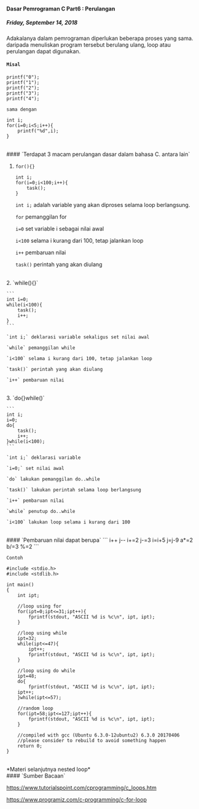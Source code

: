 #### Dasar Pemrograman C Part6 : Perulangan
##### *Friday, September 14, 2018*
Adakalanya dalam pemrograman diperlukan beberapa proses yang sama. 
daripada menuliskan program tersebut berulang ulang, loop atau 
perulangan dapat digunakan.

#### `Misal`
```
printf("0");
printf("1");
printf("2");
printf("3");
printf("4");
```

`sama dengan`
```
int i;
for(i=0;i<5;i++){
    printf("%d",i);
}
```

<br>
####  `Terdapat 3 macam perulangan dasar dalam bahasa C. antara lain`

1. `for(){}`

    ```
    int i;
    for(i=0;i<100;i++){
        task();
    }
    ```

    `int i;` adalah variable yang akan diproses selama loop berlangsung.

    `for` pemanggilan for

    `i=0` set variable i sebagai nilai awal

    `i<100` selama i kurang dari 100, tetap jalankan loop

    `i++` pembaruan nilai

    `task()` perintah yang akan diulang

<br>
2. `while(){}`

    ```
    int i=0;
    while(i<100){
        task();
        i++;
    }
    ```

    `int i;` deklarasi variable sekaligus set nilai awal

    `while` pemanggilan while

    `i<100` selama i kurang dari 100, tetap jalankan loop

    `task()` perintah yang akan diulang

    `i++` pembaruan nilai

<br>
3. `do{}while()`

    ```
    int i;
    i=0;
    do{
        task();
        i++;
    }while(i<100);
    ```

    `int i;` deklarasi variable

    `i=0;` set nilai awal

    `do` lakukan pemanggilan do..while

    `task()` lakukan perintah selama loop berlangsung

    `i++` pembaruan nilai

    `while` penutup do..while

    `i<100` lakukan loop selama i kurang dari 100

<br>
#### `Pembaruan nilai dapat berupa`
```
i++
j--
i+=2
j-=3
i=i+5
j=j-9
a*=2
b/=3
%=2
```

`Contoh`
```
#include <stdio.h>
#include <stdlib.h>

int main()
{
    int ipt;

    //loop using for
    for(ipt=0;ipt<=31;ipt++){
        fprintf(stdout, "ASCII %d is %c\n", ipt, ipt);
    }

    //loop using while
    ipt=32;
    while(ipt<=47){
        ipt++;
        fprintf(stdout, "ASCII %d is %c\n", ipt, ipt);
    }

    //loop using do while
    ipt=48;
    do{
        fprintf(stdout, "ASCII %d is %c\n", ipt, ipt);
    ipt++;
    }while(ipt<=57);

    //random loop
    for(ipt=58;ipt<=127;ipt++){
        fprintf(stdout, "ASCII %d is %c\n", ipt, ipt);
    }

    //compiled with gcc (Ubuntu 6.3.0-12ubuntu2) 6.3.0 20170406
    //please consider to rebuild to avoid something happen
    return 0;
}
```

<br>
*Materi selanjutnya nested loop*

<br>
#### `Sumber Bacaan`

<https://www.tutorialspoint.com/cprogramming/c_loops.htm>

<https://www.programiz.com/c-programming/c-for-loop>
